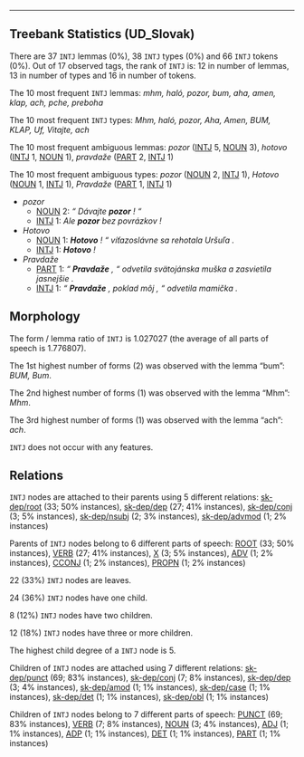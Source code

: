 

--------------------------------------------------------------------------------

## Treebank Statistics (UD_Slovak)

There are 37 `INTJ` lemmas (0%), 38 `INTJ` types (0%) and 66 `INTJ` tokens (0%).
Out of 17 observed tags, the rank of `INTJ` is: 12 in number of lemmas, 13 in number of types and 16 in number of tokens.

The 10 most frequent `INTJ` lemmas: <em>mhm, haló, pozor, bum, aha, amen, klap, ach, pche, preboha</em>

The 10 most frequent `INTJ` types:  <em>Mhm, haló, pozor, Aha, Amen, BUM, KLAP, Uf, Vitajte, ach</em>

The 10 most frequent ambiguous lemmas: <em>pozor</em> ([INTJ]() 5, [NOUN]() 3), <em>hotovo</em> ([INTJ]() 1, [NOUN]() 1), <em>pravdaže</em> ([PART]() 2, [INTJ]() 1)

The 10 most frequent ambiguous types:  <em>pozor</em> ([NOUN]() 2, [INTJ]() 1), <em>Hotovo</em> ([NOUN]() 1, [INTJ]() 1), <em>Pravdaže</em> ([PART]() 1, [INTJ]() 1)


* <em>pozor</em>
  * [NOUN]() 2: <em>“ Dávajte <b>pozor</b> ! “</em>
  * [INTJ]() 1: <em>Ale <b>pozor</b> bez povrázkov !</em>
* <em>Hotovo</em>
  * [NOUN]() 1: <em><b>Hotovo</b> ! “ víťazoslávne sa rehotala Uršuľa .</em>
  * [INTJ]() 1: <em><b>Hotovo</b> !</em>
* <em>Pravdaže</em>
  * [PART]() 1: <em>“ <b>Pravdaže</b> , “ odvetila svätojánska muška a zasvietila jasnejšie .</em>
  * [INTJ]() 1: <em>“ <b>Pravdaže</b> , poklad môj , “ odvetila mamička .</em>

## Morphology

The form / lemma ratio of `INTJ` is 1.027027 (the average of all parts of speech is 1.776807).

The 1st highest number of forms (2) was observed with the lemma “bum”: <em>BUM, Bum</em>.

The 2nd highest number of forms (1) was observed with the lemma “Mhm”: <em>Mhm</em>.

The 3rd highest number of forms (1) was observed with the lemma “ach”: <em>ach</em>.

`INTJ` does not occur with any features.


## Relations

`INTJ` nodes are attached to their parents using 5 different relations: [sk-dep/root]() (33; 50% instances), [sk-dep/dep]() (27; 41% instances), [sk-dep/conj]() (3; 5% instances), [sk-dep/nsubj]() (2; 3% instances), [sk-dep/advmod]() (1; 2% instances)

Parents of `INTJ` nodes belong to 6 different parts of speech: [ROOT]() (33; 50% instances), [VERB]() (27; 41% instances), [X]() (3; 5% instances), [ADV]() (1; 2% instances), [CCONJ]() (1; 2% instances), [PROPN]() (1; 2% instances)

22 (33%) `INTJ` nodes are leaves.

24 (36%) `INTJ` nodes have one child.

8 (12%) `INTJ` nodes have two children.

12 (18%) `INTJ` nodes have three or more children.

The highest child degree of a `INTJ` node is 5.

Children of `INTJ` nodes are attached using 7 different relations: [sk-dep/punct]() (69; 83% instances), [sk-dep/conj]() (7; 8% instances), [sk-dep/dep]() (3; 4% instances), [sk-dep/amod]() (1; 1% instances), [sk-dep/case]() (1; 1% instances), [sk-dep/det]() (1; 1% instances), [sk-dep/obl]() (1; 1% instances)

Children of `INTJ` nodes belong to 7 different parts of speech: [PUNCT]() (69; 83% instances), [VERB]() (7; 8% instances), [NOUN]() (3; 4% instances), [ADJ]() (1; 1% instances), [ADP]() (1; 1% instances), [DET]() (1; 1% instances), [PART]() (1; 1% instances)

